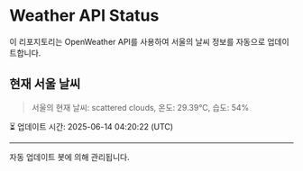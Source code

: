 
# Weather API Status

이 리포지토리는 OpenWeather API를 사용하여 서울의 날씨 정보를 자동으로 업데이트합니다.

## 현재 서울 날씨
> 서울의 현재 날씨: scattered clouds, 온도: 29.39°C, 습도: 54%

⏳ 업데이트 시간: 2025-06-14 04:20:22 (UTC)

---
자동 업데이트 봇에 의해 관리됩니다.
